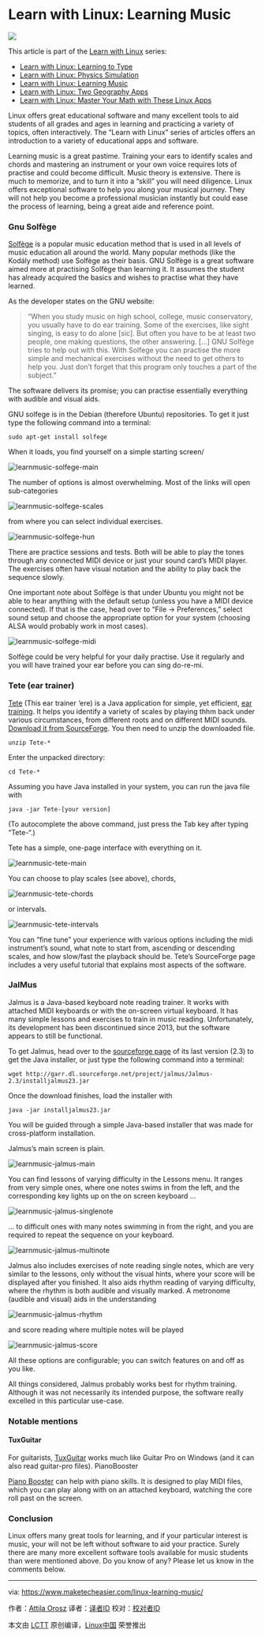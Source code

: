 Learn with Linux: Learning Music
================================================================================
![](https://www.maketecheasier.com/assets/uploads/2015/07/learnmusic-featured.png)

This article is part of the [Learn with Linux][1] series:

- [Learn with Linux: Learning to Type][2]
- [Learn with Linux: Physics Simulation][3]
- [Learn with Linux: Learning Music][4]
- [Learn with Linux: Two Geography Apps][5]
- [Learn with Linux: Master Your Math with These Linux Apps][6]

Linux offers great educational software and many excellent tools to aid students of all grades and ages in learning and practicing a variety of topics, often interactively. The “Learn with Linux” series of articles offers an introduction to a variety of educational apps and software.

Learning music is a great pastime. Training your ears to identify scales and chords and mastering an instrument or your own voice requires lots of practise and could become difficult. Music theory is extensive. There is much to memorize, and to turn it into a “skill” you will need diligence. Linux offers exceptional software to help you along your musical journey. They will not help you become a professional musician instantly but could ease the process of learning, being a great aide and reference point.

### Gnu Solfège ###

[Solfège][7] is a popular music education method that is used in all levels of music education all around the world. Many popular methods (like the Kodály method) use Solfège as their basis. GNU Solfège is a great software aimed more at practising Solfège than learning it. It assumes the student has already acquired the basics and wishes to practise what they have learned.

As the developer states on the GNU website:

> “When you study music on high school, college, music conservatory, you usually have to do ear training. Some of the exercises, like sight singing, is easy to do alone [sic]. But often you have to be at least two people, one making questions, the other answering. […] GNU Solfège tries to help out with this. With Solfege you can practise the more simple and mechanical exercises without the need to get others to help you. Just don’t forget that this program only touches a part of the subject.”

The software delivers its promise; you can practise essentially everything with audible and visual aids.

GNU solfege is in the Debian (therefore Ubuntu) repositories. To get it just type the following command into a terminal:

    sudo apt-get install solfege

When it loads, you find yourself on a simple starting screen/

![learnmusic-solfege-main](https://www.maketecheasier.com/assets/uploads/2015/07/learnmusic-solfege-main.png)

The number of options is almost overwhelming. Most of the links will open sub-categories

![learnmusic-solfege-scales](https://www.maketecheasier.com/assets/uploads/2015/07/learnmusic-solfege-scales.png)

from where you can select individual exercises.

![learnmusic-solfege-hun](https://www.maketecheasier.com/assets/uploads/2015/07/learnmusic-solfege-hun.png)

There are practice sessions and tests. Both will be able to play the tones through any connected MIDI device or just your sound card’s MIDI player. The exercises often have visual notation and the ability to play back the sequence slowly.

One important note about Solfège is that under Ubuntu you might not be able to hear anything with the default setup (unless you have a MIDI device connected). If that is the case, head over to “File -> Preferences,” select sound setup and choose the appropriate option for your system (choosing ALSA would probably work in most cases).

![learnmusic-solfege-midi](https://www.maketecheasier.com/assets/uploads/2015/07/learnmusic-solfege-midi.png)

Solfège could be very helpful for your daily practise. Use it regularly and you will have trained your ear before you can sing do-re-mi.

### Tete (ear trainer) ###

[Tete][8] (This ear trainer ‘ere) is a Java application for simple, yet efficient, [ear training][9]. It helps you identify a variety of scales by playing thhm back under various circumstances, from different roots and on different MIDI sounds. [Download it from SourceForge][10]. You then need to unzip the downloaded file.

    unzip Tete-*

Enter the unpacked directory:

    cd Tete-*

Assuming you have Java installed in your system, you can run the java file with

    java -jar Tete-[your version]

(To autocomplete the above command, just press the Tab key after typing “Tete-“.)

Tete has a simple, one-page interface with everything on it.

![learnmusic-tete-main](https://www.maketecheasier.com/assets/uploads/2015/07/learnmusic-tete-main.png)

You can choose to play scales (see above), chords,

![learnmusic-tete-chords](https://www.maketecheasier.com/assets/uploads/2015/07/learnmusic-tete-chords.png)

or intervals.

![learnmusic-tete-intervals](https://www.maketecheasier.com/assets/uploads/2015/07/learnmusic-tete-intervals.png)

You can “fine tune” your experience with various options including the midi instrument’s sound, what note to start from, ascending or descending scales, and how slow/fast the playback should be. Tete’s SourceForge page includes a very useful tutorial that explains most aspects of the software.

### JalMus ###

Jalmus is a Java-based keyboard note reading trainer. It works with attached MIDI keyboards or with the on-screen virtual keyboard. It has many simple lessons and exercises to train in music reading. Unfortunately, its development has been discontinued since 2013, but the software appears to still be functional.

To get Jalmus, head over to the [sourceforge page][11] of its last version (2.3) to get the Java installer, or just type the following command into a terminal:

    wget http://garr.dl.sourceforge.net/project/jalmus/Jalmus-2.3/installjalmus23.jar

Once the download finishes, load the installer with

    java -jar installjalmus23.jar

You will be guided through a simple Java-based installer that was made for cross-platform installation.

Jalmus’s main screen is plain.

![learnmusic-jalmus-main](https://www.maketecheasier.com/assets/uploads/2015/07/learnmusic-jalmus-main.jpg)

You can find lessons of varying difficulty in the Lessons menu. It ranges from very simple ones, where one notes swims in from the left, and the corresponding key lights up on the on screen keyboard …

![learnmusic-jalmus-singlenote](https://www.maketecheasier.com/assets/uploads/2015/07/learnmusic-jalmus-singlenote.png)

… to difficult ones with many notes swimming in from the right, and you are required to repeat the sequence on your keyboard.

![learnmusic-jalmus-multinote](https://www.maketecheasier.com/assets/uploads/2015/07/learnmusic-jalmus-multinote.png)

Jalmus also includes exercises of note reading single notes, which are very similar to the lessons, only without the visual hints, where your score will be displayed after you finished. It also aids rhythm reading of varying difficulty, where the rhythm is both audible and visually marked. A metronome (audible and visual) aids in the understanding

![learnmusic-jalmus-rhythm](https://www.maketecheasier.com/assets/uploads/2015/07/learnmusic-jalmus-rhythm.png)

and score reading where multiple notes will be played

![learnmusic-jalmus-score](https://www.maketecheasier.com/assets/uploads/2015/07/learnmusic-jalmus-score.png)

All these options are configurable; you can switch features on and off as you like.

All things considered, Jalmus probably works best for rhythm training. Although it was not necessarily its intended purpose, the software really excelled in this particular use-case.

### Notable mentions ###

#### TuxGuitar ####

For guitarists, [TuxGuitar][12] works much like Guitar Pro on Windows (and it can also read guitar-pro files).
PianoBooster

[Piano Booster][13] can help with  piano skills. It is designed to play MIDI files, which you can play along with on an attached keyboard, watching the core roll past on the screen.

### Conclusion ###

Linux offers many great tools for learning, and if your particular interest is music, your will not be left without software to aid your practice. Surely there are many more excellent software tools available for music students than were mentioned above. Do you know of any? Please let us know in the comments below.

--------------------------------------------------------------------------------

via: https://www.maketecheasier.com/linux-learning-music/

作者：[Attila Orosz][a]
译者：[译者ID](https://github.com/译者ID)
校对：[校对者ID](https://github.com/校对者ID)

本文由 [LCTT](https://github.com/LCTT/TranslateProject) 原创编译，[Linux中国](https://linux.cn/) 荣誉推出

[a]:https://www.maketecheasier.com/author/attilaorosz/
[1]:https://www.maketecheasier.com/series/learn-with-linux/
[2]:https://www.maketecheasier.com/learn-to-type-in-linux/
[3]:https://www.maketecheasier.com/linux-physics-simulation/
[4]:https://www.maketecheasier.com/linux-learning-music/
[5]:https://www.maketecheasier.com/linux-geography-apps/
[6]:https://www.maketecheasier.com/learn-linux-maths/
[7]:https://en.wikipedia.org/wiki/Solf%C3%A8ge
[8]:http://tete.sourceforge.net/index.shtml
[9]:https://en.wikipedia.org/wiki/Ear_training
[10]:http://sourceforge.net/projects/tete/files/latest/download
[11]:http://sourceforge.net/projects/jalmus/files/Jalmus-2.3/
[12]:http://tuxguitar.herac.com.ar/
[13]:http://www.linuxlinks.com/article/20090517041840856/PianoBooster.html